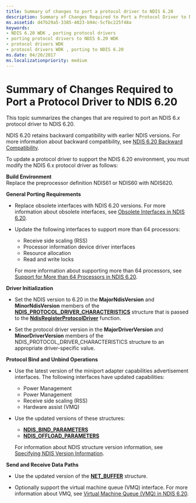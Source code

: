 ```yaml
---
title: Summary of changes to port a protocol driver to NDIS 6.20
description: Summary of Changes Required to Port a Protocol Driver to NDIS 6.20
ms.assetid: d47b29a5-3385-4023-b94c-5cfbc225f48a
keywords:
- NDIS 6.20 WDK , porting protocol drivers
- porting protocol drivers to NDIS 6.20 WDK
- protocol drivers WDK
- protocol drivers WDK , porting to NDIS 6.20
ms.date: 04/20/2017
ms.localizationpriority: medium
---
```


# Summary of Changes Required to Port a Protocol Driver to NDIS 6.20





This topic summarizes the changes that are required to port an NDIS 6.*x* protocol driver to NDIS 6.20.

NDIS 6.20 retains backward compatibility with earlier NDIS versions. For more information about backward compatibility, see [NDIS 6.20 Backward Compatibility](ndis-6-20-backward-compatibility.md).

To update a protocol driver to support the NDIS 6.20 environment, you must modify the NDIS 6.x protocol driver as follows:

<a href="" id="build-environment-------"></a>**Build Environment**   
Replace the preprocessor definition NDIS61 or NDIS60 with NDIS620.

<a href="" id="general-porting-requirements-------"></a>**General Porting Requirements**   
-   Replace obsolete interfaces with NDIS 6.20 versions. For more information about obsolete interfaces, see [Obsolete Interfaces in NDIS 6.20](obsolete-interfaces-in-ndis-6-20.md).

-   Update the following interfaces to support more than 64 processors:

    -   Receive side scaling (RSS)
    -   Processor information device driver interfaces
    -   Resource allocation
    -   Read and write locks

    For more information about supporting more than 64 processors, see [Support for More than 64 Processors in NDIS 6.20](support-for-more-than-64-processors-in-ndis-6-20.md).

<a href="" id="driver-initialization-------"></a>**Driver Initialization**   
-   Set the NDIS version to 6.20 in the **MajorNdisVersion** and **MinorNdisVersion** members of the [**NDIS\_PROTOCOL\_DRIVER\_CHARACTERISTICS**](/windows-hardware/drivers/ddi/ndis/ns-ndis-_ndis_protocol_driver_characteristics) structure that is passed to the [**NdisRegisterProtocolDriver**](/windows-hardware/drivers/ddi/ndis/nf-ndis-ndisregisterprotocoldriver) function.

-   Set the protocol driver version in the **MajorDriverVersion** and **MinorDriverVersion** members of the NDIS\_PROTOCOL\_DRIVER\_CHARACTERISTICS structure to an appropriate driver-specific value.

<a href="" id="protocol-bind-and-unbind-operations-------"></a>**Protocol Bind and Unbind Operations**   
-   Use the latest version of the miniport adapter capabilities advertisement interfaces. The following interfaces have updated capabilities:
    -   Power Management
    -   Power Management
    -   Receive side scaling (RSS)
    -   Hardware assist (VMQ)
-   Use the updated versions of these structures:

    -   [**NDIS\_BIND\_PARAMETERS**](/windows-hardware/drivers/ddi/ndis/ns-ndis-_ndis_bind_parameters)
    -   [**NDIS\_OFFLOAD\_PARAMETERS**](/windows-hardware/drivers/ddi/ntddndis/ns-ntddndis-_ndis_offload_parameters)

    For information about NDIS structure version information, see [Specifying NDIS Version Information](specifying-ndis-version-information.md).

<a href="" id="send-and-receive-data-paths-------"></a>**Send and Receive Data Paths**   
-   Use the updated version of the [**NET\_BUFFER**](/windows-hardware/drivers/ddi/ndis/ns-ndis-_net_buffer) structure.

-   Optionally support the virtual machine queue (VMQ) interface. For more information about VMQ, see [Virtual Machine Queue (VMQ) in NDIS 6.20](virtual-machine-queue--vmq--in-ndis-6-20.md).

 

